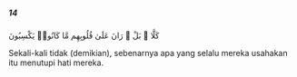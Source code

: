 ##### 14

<span class="ayah">كَلَّا ۖ بَلْ ۜ رَانَ عَلَىٰ قُلُوبِهِم مَّا كَانُوا۟ يَكْسِبُونَ</span>

<span class="ayah_translation">Sekali-kali tidak (demikian), sebenarnya apa yang selalu mereka usahakan itu menutupi hati mereka.</span>

